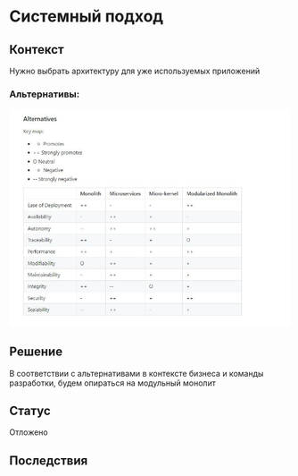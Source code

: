 # Системный подход

## Контекст
Нужно выбрать архитектуру для уже используемых приложений

### Альтернативы:
 ![Альтернативы](options.JPG)
 
## Решение

В соответствии с альтернативами в контексте бизнеса и команды разработки, будем опираться на модульный монолит

## Статус

Отложено

## Последствия


 


 


